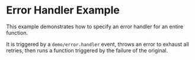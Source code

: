 # Error Handler Example

This example demonstrates how to specify an error handler for an entire function.

It is triggered by a `demo/error.handler` event, throws an error to exhaust all retries, then runs a function triggered by the failure of the original.

